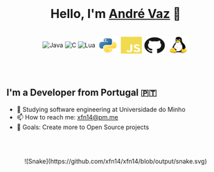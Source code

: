 
<div align="center" style="display: inline_block"><br>
    <h1> Hello, I'm <a href="https://xfn14.com">André Vaz</a> 👋</h1>
</div>

<div align="center" style="display: inline_block"><br>
    <img align="center" alt="Java" height="40" width="50" src="https://raw.github.com/devicons/devicon/master/icons/java/java-original.svg">
    <img align="center" alt="C" height="40" width="50" src="https://raw.github.com/devicons/devicon/master/icons/c/c-original.svg">
    <img align="center" alt="Lua" height="40" width="50" src="https://raw.github.com/devicons/devicon/master/icons/lua/lua-original-wordmark.svg">
    <img align="center" alt="Python" height="40" width="50" src="https://raw.githubusercontent.com/devicons/devicon/master/icons/python/python-original.svg">
    <img align="center" alt="Javascript" height="40" width="50" src="https://raw.githubusercontent.com/devicons/devicon/master/icons/javascript/javascript-plain.svg">
    <img align="center" alt="GitHub" height="40" width="50" src="https://raw.githubusercontent.com/devicons/devicon/master/icons/github/github-original.svg">
    <img align="center" alt="Linux" height="40" width="50" src="https://raw.githubusercontent.com/devicons/devicon/master/icons/linux/linux-original.svg">
</div>

<br><br>

## I'm a Developer from Portugal 🇵🇹
- 💾 Studying software engineering at Universidade do Minho
- 📫 How to reach me: xfn14@pm.me
- 🥅 Goals: Create more to Open Source projects

<br><br>

<div align="center">  
  ![Snake](https://github.com/xfn14/xfn14/blob/output/snake.svg)
</div>
